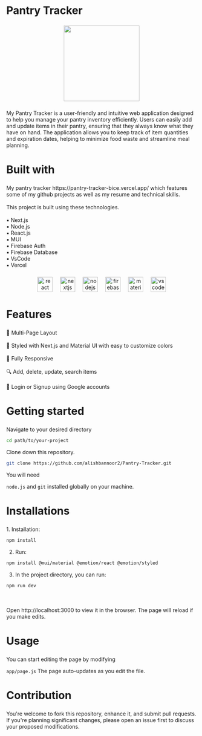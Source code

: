<h1 align="left">Pantry Tracker</h1>

###

<div align="center">
  <img height="200" src="https://th.bing.com/th/id/R.134e981ed86e27dd576d9c08c8353f62?rik=GF05Wc21MNBTgg&pid=ImgRaw&r=0"  />
</div>

###

<p align="left">My Pantry Tracker is a user-friendly and intuitive web application designed to help you manage your pantry inventory efficiently. Users can easily add and update items in their pantry, ensuring that they always know what they have on hand. The application allows you to keep track of item quantities and expiration dates, helping to minimize food waste and streamline meal planning.</p>

###

<h1 align="left">Built with</h1>

###

<p align="left">My pantry tracker https://pantry-tracker-bice.vercel.app/ which features some of my github projects as well as my resume and technical skills.<br><br>This project is built using these technologies.<br><br>▪ Next.js<br>▪ Node.js<br>▪ React.js<br>▪ MUI<br>▪ Firebase Auth<br>▪ Firebase Database<br>▪ VsCode<br>▪ Vercel</p>

###

<div align="center">
  <img src="https://cdn.jsdelivr.net/gh/devicons/devicon/icons/react/react-original.svg" height="40" alt="react logo"  />
  <img width="12" />
  <img src="https://cdn.jsdelivr.net/gh/devicons/devicon/icons/nextjs/nextjs-original.svg" height="40" alt="nextjs logo"  />
  <img width="12" />
  <img src="https://cdn.jsdelivr.net/gh/devicons/devicon/icons/nodejs/nodejs-original.svg" height="40" alt="nodejs logo"  />
  <img width="12" />
  <img src="https://cdn.jsdelivr.net/gh/devicons/devicon/icons/firebase/firebase-plain.svg" height="40" alt="firebase logo"  />
  <img width="12" />
  <img src="https://cdn.jsdelivr.net/gh/devicons/devicon/icons/materialui/materialui-original.svg" height="40" alt="materialui logo"  />
  <img width="12" />
  <img src="https://cdn.jsdelivr.net/gh/devicons/devicon/icons/vscode/vscode-original.svg" height="40" alt="vscode logo"  />
</div>

###

<h1 align="left">Features</h1>

###

<p align="left">📖 Multi-Page Layout<br><br>🎨 Styled with Next.js and Material UI with easy to customize colors<br><br>📱 Fully Responsive<br><br>🔍 Add, delete, update, search items<br><br>🔐 Login or Signup using Google accounts</p>

###

<h1 align="left">Getting started</h1>

###

<p align="left">Navigate to your desired directory
  
   ```bash
cd path/to/your-project
  ```
  Clone down this repository.
  
  ```bash
git clone https://github.com/alishbannoor2/Pantry-Tracker.git
  ```
  You will need
  
  `node.js` and `git` installed globally on your machine.</p>

###

<h1 align="left">Installations</h1>

###

<p align="left">1. Installation: 
  
```bash
npm install
```
  2. Run: 
  
  ```bash
npm install @mui/material @emotion/react @emotion/styled
```
3. In the project directory, you can run: 

```bash
npm run dev
```
<br><br>Open http://localhost:3000 to view it in the browser. The page will reload if you make edits.</p>

###

<h1 align="left">Usage</h1>

###

<p align="left">You can start editing the page by modifying 
  
`app/page.js`
 The page auto-updates as you edit the file.</p>

###

<h1 align="left">Contribution</h1>

###

<p align="left">You're welcome to fork this repository, enhance it, and submit pull requests. If you're planning significant changes, please open an issue first to discuss your proposed modifications.</p>

###
